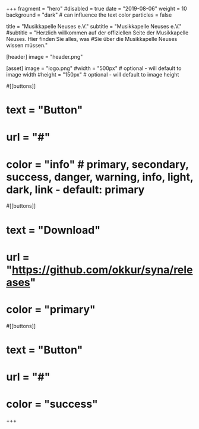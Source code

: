 +++
fragment = "hero"
#disabled = true
date = "2019-08-06"
weight = 10
background = "dark" # can influence the text color
particles = false

title = "Musikkapelle Neuses e.V."
subtitle = "Musikkapelle Neuses e.V."
#subtitle = "Herzlich willkommen auf der offiziellen Seite der Musikkapelle Neuses. Hier finden Sie alles, was #Sie über die Musikkapelle Neuses wissen müssen."

[header]
  image = "header.png"

[asset]
  image = "logo.png"
  #width = "500px" # optional - will default to image width
  #height = "150px" # optional - will default to image height

#[[buttons]]
#  text = "Button"
#  url = "#"
#  color = "info" # primary, secondary, success, danger, warning, info, light, dark, link - default: primary

#[[buttons]]
#  text = "Download"
#  url = "https://github.com/okkur/syna/releases"
#  color = "primary"

#[[buttons]]
#  text = "Button"
#  url = "#"
#  color = "success"

+++
